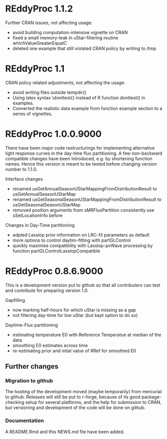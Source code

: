 # REddyProc 1.1.2

Further CRAN issues, not affecting usage:

- avoid building computation-intensive vignette on CRAN
- fixed a small memory-leak in uStar-filtering routine whichValueGreaterEqualC
- deleted one example that still violated CRAN policy by writing to /tmp


# REddyProc 1.1

CRAN policy related adjustments, not affecting the usage:

- avoid writing files outside tempdir()
- Using latex syntax \donttest{} instead of R function donttest() in examples.
- Converted the realistic data example from function example section 
  to a series of vignettes.


# REddyProc 1.0.0.9000 

There have been major code restructurings for implementing alternative light response curves in the day-time flux partitioning. 
A few non-backward compatible changes have been introduced, e.g. by shortening function names. Hence this version is meant to be tested before changing version number to 1.1.0. 

Interface changes

- renamed usGetAnnualSeasonUStarMappingFromDistributionResult to usGetAnnualSeasonUStarMap
- renamed usGetSeasonalSeasonUStarMappingFromDistributionResult to usGetSeasonalSeasonUStarMap
- removed position arguments from sMRFluxPartition
  consistently use sSetLocationInfo before
  
Changes in Day-Time partitioning

- adpted Lasslop prior information on LRC-fit parameters as default
- more options to control daytim-fitting with partGLControl
- quickly maximise compatibility with Lasslop-pvWave processing by function
  partGLControlLasslopCompatible

# REddyProc 0.8.6.9000

This is a development version put to github so that all contributers can test and contribute for preparing version 1.0.

Gapfilling
- now marking half-hours for which uStar is missing as a gap
- not filtering day-time for low uStar (but kept option to do so)

Daytime-Flux partitioning
- estimating temperature E0 with Reference Temperatue at median of the data
- smoothing E0 estimates across time 
- re-estimating prior and intial value of RRef for smoothed E0

## Further changes

### Migration to github

The hosting of the development moved (maybe temporarily) from mercurial to github. Releases will still be put to r-forge, because of its good package-checking setup for several platforms, and the help for submission to CRAN, but versioning and development of the code will be done on github. 

### Documentation

A README.Rmd and this NEWS.md file have been added.
 
